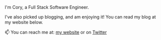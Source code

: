 I'm Cory, a Full Stack Software Engineer.

I've also picked up blogging, and am enjoying it! You can read my blog at my website below.

📫 You can reach me at: <a href="https://corymeikle.com" target="_blank">my website</a> or on <a href="https://twitter.com/CoryJDMeikle" target="_blank">Twitter</a>


<!--
**Coryrin/Coryrin** is a ✨ _special_ ✨ repository because its `README.md` (this file) appears on your GitHub profile.

Here are some ideas to get you started:

- 🔭 I’m currently working on ...
- 🌱 I’m currently learning ...
- 👯 I’m looking to collaborate on ...
- 🤔 I’m looking for help with ...
- 💬 Ask me about ...
- 📫 How to reach me: ...
- 😄 Pronouns: ...
- ⚡ Fun fact: ...
-->

